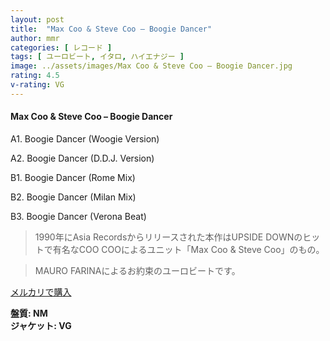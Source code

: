 ```yaml
---
layout: post
title:  "Max Coo & Steve Coo – Boogie Dancer"
author: mmr
categories: [ レコード ]
tags: [ ユーロビート, イタロ, ハイエナジー ]
image: ../assets/images/Max Coo & Steve Coo – Boogie Dancer.jpg
rating: 4.5
v-rating: VG
---
```


#### Max Coo & Steve Coo – Boogie Dancer

A1. Boogie Dancer (Woogie Version)

A2. Boogie Dancer (D.D.J. Version)

B1. Boogie Dancer (Rome Mix)

B2. Boogie Dancer (Milan Mix)

B3. Boogie Dancer (Verona Beat)

> 1990年にAsia Recordsからリリースされた本作はUPSIDE DOWNのヒットで有名なCOO COOによるユニット「Max Coo & Steve Coo」のもの。

> MAURO FARINAによるお約束のユーロビートです。


[メルカリで購入](https://jp.mercari.com/item/m15855209847)


<div class="mt-4 mb-4 d-flex align-items-center">
<strong class="mr-1">盤質: NM</strong>
</div>
<div class="mt-4 mb-4 d-flex align-items-center">
<strong class="mr-1">ジャケット: VG</strong>
</div>
